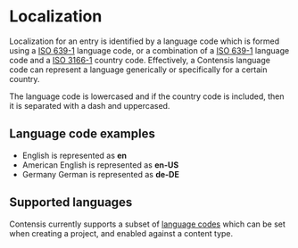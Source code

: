 # Localization

Localization for an entry is identified by a language code which is formed using a [ISO 639-1](https://en.wikipedia.org/wiki/ISO_639-1) language code, or a combination of a [ISO 639-1](https://en.wikipedia.org/wiki/ISO_639-1) language code and a [ISO 3166-1](https://en.wikipedia.org/wiki/ISO_3166-1) country code. Effectively, a Contensis language code can represent a language generically or specifically for a certain country.

The language code is lowercased and if the country code is included, then it is separated with a dash and uppercased.

## Language code examples

- English is represented as **en**
- American English is represented as **en-US**
- Germany German is represented as **de-DE**

## Supported languages
Contensis currently supports a subset of [language codes](https://zenhub.zengenti.com/Contensis/12.0/kb/content-types-and-entries/entries/multi-language-support.aspx) which can be set when creating a project, and enabled against a content type.
